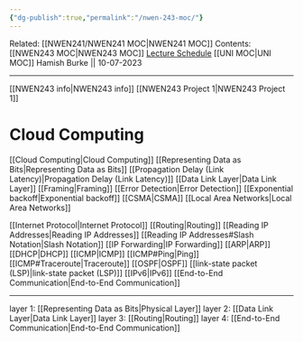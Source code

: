 ```yaml
---
{"dg-publish":true,"permalink":"/nwen-243-moc/"}
---
```


Related: [[NWEN241/NWEN241 MOC\|NWEN241 MOC]]
Contents: [[NWEN243 MOC\|NWEN243 MOC]]
[Lecture Schedule](https://ecs.wgtn.ac.nz/Courses/NWEN243_2023T2/LectureSchedule)
[[UNI MOC\|UNI MOC]]
Hamish Burke || 10-07-2023
***

[[NWEN243 info\|NWEN243 info]]
[[NWEN243 Project 1\|NWEN243 Project 1]]

# Cloud Computing

[[Cloud Computing\|Cloud Computing]]
[[Representing Data as Bits\|Representing Data as Bits]]
[[Propagation Delay (Link Latency)\|Propagation Delay (Link Latency)]]
[[Data Link Layer\|Data Link Layer]]
	[[Framing\|Framing]]
	[[Error Detection\|Error Detection]]
	[[Exponential backoff\|Exponential backoff]]
	[[CSMA\|CSMA]]
	[[Local Area Networks\|Local Area Networks]]


[[Internet Protocol\|Internet Protocol]]
[[Routing\|Routing]]
[[Reading IP Addresses\|Reading IP Addresses]]
	[[Reading IP Addresses#Slash Notation\|Slash Notation]]
[[IP Forwarding\|IP Forwarding]]
[[ARP\|ARP]]
[[DHCP\|DHCP]]
[[ICMP\|ICMP]]
	[[ICMP#Ping\|Ping]]
	[[ICMP#Traceroute\|Traceroute]]
[[OSPF\|OSPF]]
	[[link-state packet (LSP)\|link-state packet (LSP)]]
[[IPv6\|IPv6]]
[[End-to-End Communication\|End-to-End Communication]]


***


layer 1: [[Representing Data as Bits\|Physical Layer]]
layer 2: [[Data Link Layer\|Data Link Layer]]
layer 3: [[Routing\|Routing]]
layer 4: [[End-to-End Communication\|End-to-End Communication]]